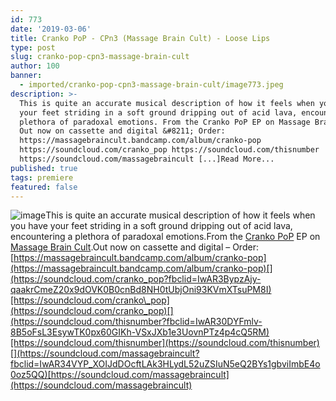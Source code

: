 ```yaml
---
id: 773
date: '2019-03-06'
title: Cranko PoP - CPn3 (Massage Brain Cult) - Loose Lips
type: post
slug: cranko-pop-cpn3-massage-brain-cult
author: 100
banner:
  - imported/cranko-pop-cpn3-massage-brain-cult/image773.jpeg
description: >-
  This is quite an accurate musical description of how it feels when you have
  your feet striding in a soft ground dripping out of acid lava, encountering a
  plethora of paradoxal emotions. From the Cranko PoP EP on Massage Brain Cult.
  Out now on cassette and digital &#8211; Order:
  https://massagebraincult.bandcamp.com/album/cranko-pop
  https://soundcloud.com/cranko_pop https://soundcloud.com/thisnumber
  https://soundcloud.com/massagebraincult [...]Read More...
published: true
tags: premiere
featured: false
---
```

![image](../imported/cranko-pop-cpn3-massage-brain-cult/image773.jpeg)This is quite an accurate musical description of how it feels when you have your feet striding in a soft ground dripping out of acid lava, encountering a plethora of paradoxal emotions.From the [Cranko PoP](https://crankopop.bandcamp.com) EP on [Massage Brain Cult](https://massagebraincult.bandcamp.com).Out now on cassette and digital – Order: [https://massagebraincult.bandcamp.com/album/cranko-pop](https://massagebraincult.bandcamp.com/album/cranko-pop)[](https://soundcloud.com/cranko_pop?fbclid=IwAR3BypzAjy-qaakrCmeZ20x9dOVK0B0cnBd8NH0tUbjOni93KVmXTsuPM8I)[https://soundcloud.com/cranko\_pop](https://soundcloud.com/cranko_pop)[](https://soundcloud.com/thisnumber?fbclid=IwAR30DYFmlv-8B5oFsL3EsywTK0px60GIKh-VSxJXb1e3UovnPTz4p4cQ5RM)[https://soundcloud.com/thisnumber](https://soundcloud.com/thisnumber)[](https://soundcloud.com/massagebraincult?fbclid=IwAR34VYP_XOIJdDOcftLAk3HLydL52uZSIuN5eQ2BYs1gbviImbE4o0oz5QQ)[https://soundcloud.com/massagebraincult](https://soundcloud.com/massagebraincult)